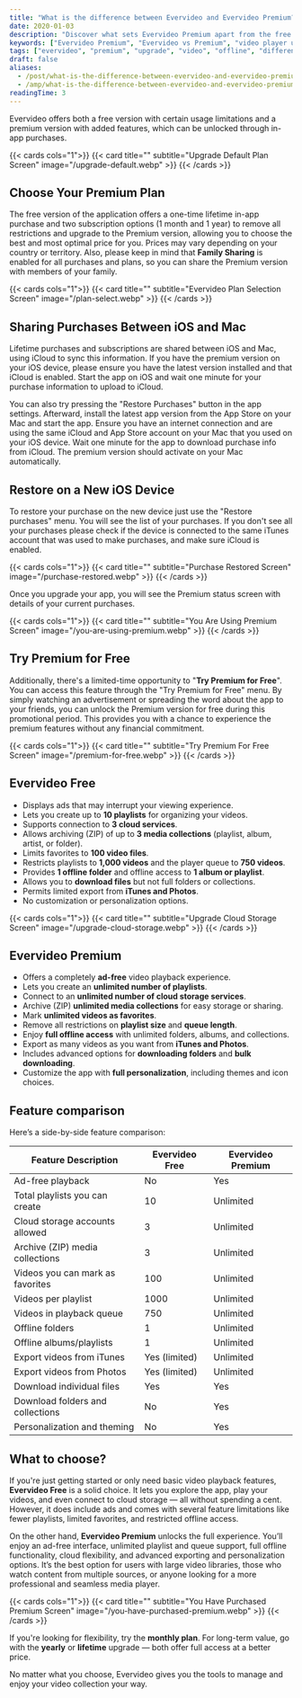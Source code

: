 ```yaml
---
title: "What is the difference between Evervideo and Evervideo Premium?"
date: 2020-01-03
description: "Discover what sets Evervideo Premium apart from the free version. Learn about feature differences, premium plans, and how to sync purchases across devices."
keywords: ["Evervideo Premium", "Evervideo vs Premium", "video player upgrade", "video player comparison", "Evervideo features", "premium video app", "offline video"]
tags: ["evervideo", "premium", "upgrade", "video", "offline", "difference"]
draft: false
aliases:
  - /post/what-is-the-difference-between-evervideo-and-evervideo-premium/
  - /amp/what-is-the-difference-between-evervideo-and-evervideo-premium/
readingTime: 3
---
```


Evervideo offers both a free version with certain usage limitations and a premium version with added features, which can be unlocked through in-app purchases.

{{< cards cols="1">}}
  {{< card title="" subtitle="Upgrade Default Plan Screen" image="/upgrade-default.webp" >}}
{{< /cards >}}

## Choose Your Premium Plan

The free version of the application offers a one-time lifetime in-app purchase and two subscription options (1 month and 1 year) to remove all restrictions and upgrade to the Premium version, allowing you to choose the best and most optimal price for you. Prices may vary depending on your country or territory. Also, please keep in mind that **Family Sharing** is enabled for all purchases and plans, so you can share the Premium version with members of your family.

{{< cards cols="1">}}
  {{< card title="" subtitle="Evervideo Plan Selection Screen" image="/plan-select.webp" >}}
{{< /cards >}}

## Sharing Purchases Between iOS and Mac
Lifetime purchases and subscriptions are shared between iOS and Mac, using iCloud to sync this information. If you have the premium version on your iOS device, please ensure you have the latest version installed and that iCloud is enabled. Start the app on iOS and wait one minute for your purchase information to upload to iCloud.

You can also try pressing the "Restore Purchases" button in the app settings. Afterward, install the latest app version from the App Store on your Mac and start the app. Ensure you have an internet connection and are using the same iCloud and App Store account on your Mac that you used on your iOS device. Wait one minute for the app to download purchase info from iCloud. The premium version should activate on your Mac automatically.

## Restore on a New iOS Device
To restore your purchase on the new device just use the "Restore purchases" menu. You will see the list of your purchases. If you don't see all your purchases please check if the device is connected to the same iTunes account that was used to make purchases, and make sure iCloud is enabled.

{{< cards cols="1">}}
  {{< card title="" subtitle="Purchase Restored Screen" image="/purchase-restored.webp" >}}
{{< /cards >}}

Once you upgrade your app, you will see the Premium status screen with details of your current purchases.

{{< cards cols="1">}}
  {{< card title="" subtitle="You Are Using Premium Screen" image="/you-are-using-premium.webp" >}}
{{< /cards >}}

## Try Premium for Free

Additionally, there's a limited-time opportunity to "**Try Premium for Free**". You can access this feature through the "Try Premium for Free" menu. By simply watching an advertisement or spreading the word about the app to your friends, you can unlock the Premium version for free during this promotional period. This provides you with a chance to experience the premium features without any financial commitment.

{{< cards cols="1">}}
  {{< card title="" subtitle="Try Premium For Free Screen" image="/premium-for-free.webp" >}}
{{< /cards >}}

## Evervideo Free

- Displays ads that may interrupt your viewing experience.
- Lets you create up to **10 playlists** for organizing your videos.
- Supports connection to **3 cloud services**.
- Allows archiving (ZIP) of up to **3 media collections** (playlist, album, artist, or folder).
- Limits favorites to **100 video files**.
- Restricts playlists to **1,000 videos** and the player queue to **750 videos**.
- Provides **1 offline folder** and offline access to **1 album or playlist**.
- Allows you to **download files** but not full folders or collections.
- Permits limited export from **iTunes and Photos**.
- No customization or personalization options.

{{< cards cols="1">}}
  {{< card title="" subtitle="Upgrade Cloud Storage Screen" image="/upgrade-cloud-storage.webp" >}}
{{< /cards >}}

## Evervideo Premium

- Offers a completely **ad-free** video playback experience.
- Lets you create an **unlimited number of playlists**.
- Connect to an **unlimited number of cloud storage services**.
- Archive (ZIP) **unlimited media collections** for easy storage or sharing.
- Mark **unlimited videos as favorites**.
- Remove all restrictions on **playlist size** and **queue length**.
- Enjoy **full offline access** with unlimited folders, albums, and collections.
- Export as many videos as you want from **iTunes and Photos**.
- Includes advanced options for **downloading folders** and **bulk downloading**.
- Customize the app with **full personalization**, including themes and icon choices.

## Feature comparison

Here’s a side-by-side feature comparison:

| Feature Description                                           | Evervideo Free | Evervideo Premium |
|---------------------------------------------------------------|----------------|-------------------|
| Ad-free playback                                              | No             | Yes               |
| Total playlists you can create                                | 10             | Unlimited         |
| Cloud storage accounts allowed                                | 3              | Unlimited         |
| Archive (ZIP) media collections                               | 3              | Unlimited         |
| Videos you can mark as favorites                              | 100            | Unlimited         |
| Videos per playlist                                           | 1000           | Unlimited         |
| Videos in playback queue                                      | 750            | Unlimited         |
| Offline folders                                               | 1              | Unlimited         |
| Offline albums/playlists                                      | 1              | Unlimited         |
| Export videos from iTunes                                     | Yes (limited)  | Unlimited         |
| Export videos from Photos                                     | Yes (limited)  | Unlimited         |
| Download individual files                                     | Yes            | Yes               |
| Download folders and collections                              | No             | Yes               |
| Personalization and theming                                   | No             | Yes               |

## What to choose?

If you're just getting started or only need basic video playback features, **Evervideo Free** is a solid choice. It lets you explore the app, play your videos, and even connect to cloud storage — all without spending a cent. However, it does include ads and comes with several feature limitations like fewer playlists, limited favorites, and restricted offline access.

On the other hand, **Evervideo Premium** unlocks the full experience. You’ll enjoy an ad-free interface, unlimited playlist and queue support, full offline functionality, cloud flexibility, and advanced exporting and personalization options. It’s the best option for users with large video libraries, those who watch content from multiple sources, or anyone looking for a more professional and seamless media player.

{{< cards cols="1">}}
  {{< card title="" subtitle="You Have Purchased Premium Screen" image="/you-have-purchased-premium.webp" >}}
{{< /cards >}}

If you're looking for flexibility, try the **monthly plan**. For long-term value, go with the **yearly** or **lifetime** upgrade — both offer full access at a better price.

No matter what you choose, Evervideo gives you the tools to manage and enjoy your video collection your way.